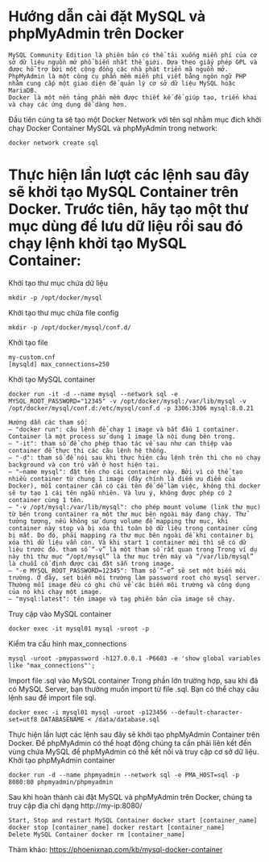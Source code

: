 # Hướng dẫn cài đặt MySQL và phpMyAdmin trên Docker
```
MySQL Community Edition là phiên bản có thể tải xuống miễn phí của cơ sở dữ liệu nguồn mở phổ biến nhất thế giới. Dựa theo giấy phép GPL và được hỗ trợ bởi một cộng đồng các nhà phát triển mã nguồn mở.
PhpMyAdmin là một công cụ phần mềm miễn phí viết bằng ngôn ngữ PHP nhằm cung cấp một giao diện để quản lý cơ sở dữ liệu MySQL hoặc MariaDB.
Docker là một nền tảng phần mềm được thiết kế để giúp tạo, triển khai và chạy các ứng dụng dễ dàng hơn.
```
Đầu tiên cúng ta sẽ tạo một Docker Network với tên sql nhằm mục đích khởi chạy Docker Container MySQL và phpMyAdmin trong network:
```
docker network create sql
```
# Thực hiện lần lượt các lệnh sau đây sẽ khởi tạo MySQL Container trên Docker. Trước tiên, hãy tạo một thư mục dùng để lưu dữ liệu rồi sau đó chạy lệnh khởi tạo MySQL Container:
Khởi tạo thư mục chứa dữ liệu
```
mkdir -p /opt/docker/mysql
```
Khởi tạo thư mục chứa file config
```
mkdir -p /opt/docker/mysql/conf.d/
```
Khởi tạo file
```
my-custom.cnf
[mysqld] max_connections=250
```
Khởi tạo MySQL container
```
docker run -it -d --name mysql --network sql -e MYSQL_ROOT_PASSWORD="12345" -v /opt/docker/mysql:/var/lib/mysql -v /opt/docker/mysql/conf.d:/etc/mysql/conf.d -p 3306:3306 mysql:8.0.21
```

```
Hướng dẫn các tham số: 
– "docker run": câu lệnh để chạy 1 image và bắt đầu 1 container. Container là một process sử dụng 1 image là nội dung bên trong. 
– "-it": tham số để cho phép thao tác về sau như can thiệp vào container để thực thi các câu lệnh hệ thống. 
– "-d": tham số để nói sau khi thực hiện câu lệnh trên thì cho nó chạy background và con trỏ vẫn ở host hiện tại. 
– "–name mysql": đặt tên cho cái container này. Bởi vì có thể tạo nhiều container từ chung 1 image (đây chính là điểm ưu điểm của Docker), mỗi container cần có cái tên để dễ làm việc, không thì docker sẽ tự tạo 1 cái tên ngẫu nhiên. Và lưu ý, không được phép có 2 container cùng 1 tên. 
– "-v /opt/mysql:/var/lib/mysql": cho phép mount volume (link thư mục) từ bên trong container ra một thư mục bên ngoài máy đang chạy. Thử tưởng tượng, nếu không sử dụng volume để mapping thư mục, khi container này stop và bị xóa thì toàn bộ dữ liệu trong container cũng bị mất. Do đó, phải mapping ra thư mục bên ngoài để khi container bị xóa thì dữ liệu vẫn còn. Và khi start 1 container mới thì sẽ có dữ liệu trước đó. tham số “-v” là một tham số rất quan trọng Trong ví dụ này thì thư mục “/opt/mysql” là thư mục trên máy và “/var/lib/mysql” là chuỗi cố định được cài đặt sẵn trong image. 
– "-e MYSQL_ROOT_PASSWORD=12345": Tham số “-e” sẽ set một biến môi trường. Ở đây, set biến môi trường làm password root cho mysql server. Thường mỗi image đều có ghi chú về các biến môi trường và công dụng của nó khi chạy một image. 
– "mysql:latest": tên image và tag phiên bản của image sẽ chạy.
```
Truy cập vào MySQL container
```
docker exec -it mysql01 mysql -uroot -p
```
Kiểm tra cấu hình max_connections
```
mysql -uroot -pmypassword -h127.0.0.1 -P6603 -e 'show global variables like "max_connections"';
```
Import file .sql vào MySQL container Trong phần lớn trường hợp, sau khi đã có MySQL Server, bạn thường muốn import từ file .sql. Bạn có thể chạy câu lệnh sau để import file sql.
```
docker exec -i mysql01 mysql -uroot -p123456 --default-character-set=utf8 DATABASENAME < /data/database.sql
```
Thực hiện lần lượt các lệnh sau đây sẽ khởi tạo phpMyAdmin Container trên Docker. Để phpMyAdmin có thể hoạt động chúng ta cần phải liên kết đến vùng chứa MySQL để phpMyAdmin có thể kết nối và truy cập cơ sở dữ liệu.
Khởi tạo phpMyAdmin container
```
docker run -d --name phpmyadmin --network sql -e PMA_HOST=sql -p 8080:80 phpmyadmin/phpmyadmin
```
Sau khi hoàn thành cài đặt MySQL và phpMyAdmin trên Docker, chúng ta truy cập địa chỉ dạng http://my-ip:8080/
```
Start, Stop and restart MySQL Container docker start [container_name] docker stop [container_name] docker restart [container_name]
Delete MySQL Container docker rm [container_name]
```
Thảm khảo: https://phoenixnap.com/kb/mysql-docker-container
